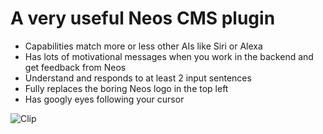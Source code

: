 # A very useful Neos CMS plugin

* Capabilities match more or less other AIs like Siri or Alexa
* Has lots of motivational messages when you work in the backend and get feedback from Neos
* Understand and responds to at least 2 input sentences
* Fully replaces the boring Neos logo in the top left
* Has googly eyes following your cursor

![Clip](NormanNodelyEyes.gif)
